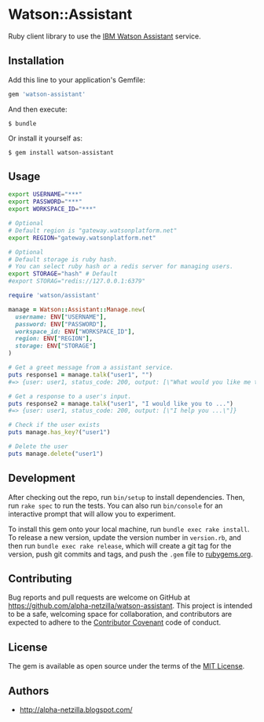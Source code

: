 # Watson::Assistant

Ruby client library to use the [IBM Watson Assistant][wc] service.

## Installation

Add this line to your application's Gemfile:

```ruby
gem 'watson-assistant'
```

And then execute:

    $ bundle

Or install it yourself as:

    $ gem install watson-assistant

## Usage
```sh
export USERNAME="***"
export PASSWORD="***"
export WORKSPACE_ID="***"

# Optional
# Default region is "gateway.watsonplatform.net"
export REGION="gateway.watsonplatform.net"

# Optional
# Default storage is ruby hash.
# You can select ruby hash or a redis server for managing users.
export STORAGE="hash" # Default
#export STORAG="redis://127.0.0.1:6379"
```

```ruby
require 'watson/assistant'

manage = Watson::Assistant::Manage.new(
  username: ENV["USERNAME"],
  password: ENV["PASSWORD"],
  workspace_id: ENV["WORKSPACE_ID"],
  region: ENV["REGION"],
  storage: ENV["STORAGE"]
)

# Get a greet message from a assistant service.
puts response1 = manage.talk("user1", "")
#=> {user: user1, status_code: 200, output: [\"What would you like me to do?\"]}

# Get a response to a user's input.
puts response2 = manage.talk("user1", "I would like you to ...")
#=> {user: user1, status_code: 200, output: [\"I help you ...\"]}

# Check if the user exists
puts manage.has_key?("user1")

# Delete the user
puts manage.delete("user1")
```

## Development

After checking out the repo, run `bin/setup` to install dependencies. Then, run `rake spec` to run the tests. You can also run `bin/console` for an interactive prompt that will allow you to experiment.

To install this gem onto your local machine, run `bundle exec rake install`. To release a new version, update the version number in `version.rb`, and then run `bundle exec rake release`, which will create a git tag for the version, push git commits and tags, and push the `.gem` file to [rubygems.org](https://rubygems.org).

## Contributing

Bug reports and pull requests are welcome on GitHub at https://github.com/alpha-netzilla/watson-assistant. This project is intended to be a safe, welcoming space for collaboration, and contributors are expected to adhere to the [Contributor Covenant](http://contributor-covenant.org) code of conduct.


## License

The gem is available as open source under the terms of the [MIT License](http://opensource.org/licenses/MIT).

## Authors
* http://alpha-netzilla.blogspot.com/

[wc]: http://www.ibm.com/watson/developercloud/doc/assistant/index.html
